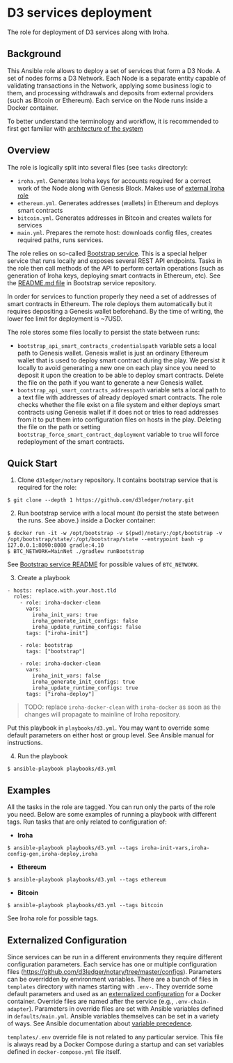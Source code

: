 # D3 services deployment
The role for deployment of D3 services along with Iroha.

## Background
This Ansible role allows to deploy a set of services that form a D3 Node. A set of nodes forms a D3 Network. Each Node is a separate entity capable of validating transactions in the Network, applying some business logic to them, and processing withdrawals and deposits from external providers (such as Bitcoin or Ethereum). Each service on the Node runs inside a Docker container.

To better understand the terminology and workflow, it is recommended to first get familiar with [architecture of the system](https://soramitsu.atlassian.net/wiki/spaces/D3/pages/451674124/Architectural+notes)

## Overview
The role is logically split into several files (see `tasks` directory):
  - `iroha.yml`. Generates Iroha keys for accounts required for a correct work of the Node along with Genesis Block. Makes use of [external Iroha role](https://github.com/hyperledger/iroha/tree/master/deploy/ansible/roles/iroha-docker)
  - `ethereum.yml`. Generates addresses (wallets) in Ethereum and deploys smart contracts
  - `bitcoin.yml`. Generates addresses in Bitcoin and creates wallets for services
  - `main.yml`. Prepares the remote host: downloads config files, creates required paths, runs services.
  
The role relies on so-called [Bootstrap service](https://github.com/d3ledger/notary/tree/master/bootstrap). This is a special helper service that runs locally and exposes several REST API endpoints. Tasks in the role then call methods of the API to perform certain operations (such as generation of Iroha keys, deploying smart contracts in Ethereum, etc). See the [README.md file](https://github.com/d3ledger/notary/blob/master/bootstrap/ReadMe.md) in Bootstrap service repository.

In order for services to function properly they need a set of addresses of smart contracts in Ethereum. The role deploys them automatically but it requires depositing a Genesis wallet beforehand. By the time of writing, the lower fee limit for deployment is ~7USD.

The role stores some files locally to persist the state between runs:
  - `bootstrap_api_smart_contracts_credentialspath` variable sets a local path to Genesis wallet. Genesis wallet is just an ordinary Ethereum wallet that is used to deploy smart contract during the play. We persist it locally to avoid generating a new one on each play since you need to deposit it upon the creation to be able to deploy smart contracts. Delete the file on the path if you want to generate a new Genesis wallet.
  - `bootstrap_api_smart_contracts_addresspath` variable sets a local path to a text file with addresses of already deployed smart contracts. The role checks whether the file exist on a file system and either deploys smart contracts using Genesis wallet if it does not or tries to read addresses from it to put them into configuration files on hosts in the play. Deleting the file on the path or setting `bootstrap_force_smart_contract_deployment` variable to `true` will force redeployment of the smart contracts.

## Quick Start
1. Clone `d3ledger/notary` repository. It contains bootstrap service that is required for the role:
```
$ git clone --depth 1 https://github.com/d3ledger/notary.git
```
2. Run bootstrap service with a local mount (to persist the state between the runs. See above.) inside a Docker container:
```
$ docker run -it -w /opt/bootstrap -v $(pwd)/notary:/opt/bootstrap -v /opt/bootstrap/state/:/opt/bootstrap/state --entrypoint bash -p 127.0.0.1:8090:8080 gradle:4.10
$ BTC_NETWORK=MainNet ./gradlew runBootstrap
```
See [Bootstrap service README](https://github.com/d3ledger/notary/blob/master/bootstrap/ReadMe.md) for possible values of `BTC_NETWORK`.

3. Create a playbook
```
- hosts: replace.with.your.host.tld
  roles:
    - role: iroha-docker-clean
      vars:
        iroha_init_vars: true
        iroha_generate_init_configs: false 
        iroha_update_runtime_configs: false
      tags: ["iroha-init"]

    - role: bootstrap
      tags: ["bootstrap"]

    - role: iroha-docker-clean
      vars:
        iroha_init_vars: false
        iroha_generate_init_configs: true
        iroha_update_runtime_configs: true
      tags: ["iroha-deploy"]

```
> TODO: replace `iroha-docker-clean` with `iroha-docker` as soon as the changes will propagate to mainline of Iroha repository.

Put this playbook in `playbooks/d3.yml`. You may want to override some default parameters on either host or group level. See Ansible manual for instructions.

4. Run the playbook
```
$ ansible-playbook playbooks/d3.yml
```
## Examples
All the tasks in the role are tagged. You can run only the parts of the role you need. Below are some examples of running a playbook with different tags. Run tasks that are only related to configuration of:

- **Iroha**
```
$ ansible-playbook playbooks/d3.yml --tags iroha-init-vars,iroha-config-gen,iroha-deploy,iroha
```

- **Ethereum**
```
$ ansible-playbook playbooks/d3.yml --tags ethereum
```

- **Bitcoin**
```
$ ansible-playbook playbooks/d3.yml --tags bitcoin
```

See Iroha role for possible tags.

## Externalized Configuration
Since services can be run in a different environments they require different configuration parameters. Each service has one or multiple configuration files (https://github.com/d3ledger/notary/tree/master/configs). Parameters can be overridden by environment variables. There are a bunch of files in `templates` directory with names starting with `.env-`. They override some default parameters and used as an [externalized configuration](https://docs.docker.com/compose/env-file/) for a Docker container. Override files are named after the service (e.g., `.env-chain-adapter`). Parameters in override files are set with Ansible variables defined in `defaults/main.yml`. Ansible variables themselves can be set in a variety of ways. See Ansible documentation about [variable precedence](https://docs.ansible.com/ansible/latest/user_guide/playbooks_variables.html#variable-precedence-where-should-i-put-a-variable).

`templates/.env` override file is not related to any particular service. This file is always read by a Docker Compose during a startup and can set variables defined in `docker-compose.yml` file itself.
